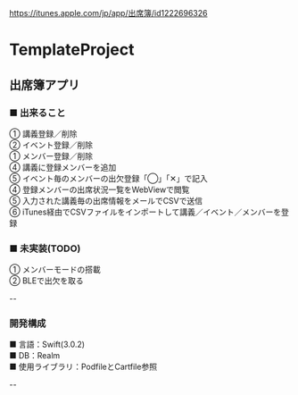 https://itunes.apple.com/jp/app/出席簿/id1222696326

# TemplateProject
出席簿アプリ
--

### ■ 出来ること<br>
① 講義登録／削除<br>
② イベント登録／削除<br>
① メンバー登録／削除<br>
④ 講義に登録メンバーを追加<br>
⑤ イベント毎のメンバーの出欠登録「◯」「✕」で記入<br>
④ 登録メンバーの出席状況一覧をWebViewで閲覧<br>
⑤ 入力された講義毎の出席情報をメールでCSVで送信<br>
⑥ iTunes経由でCSVファイルをインポートして講義／イベント／メンバーを登録<br>

### ■ 未実装(TODO)<br>
① メンバーモードの搭載<br>
② BLEで出欠を取る<br>

--

### 開発構成<br>

■ 言語：Swift(3.0.2) <br>
■ DB：Realm <br>
■ 使用ライブラリ：PodfileとCartfile参照<br>

--
